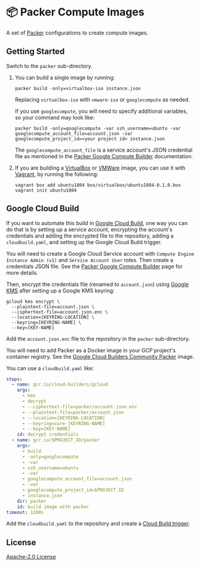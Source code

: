 # 📦 Packer Compute Images

A set of [Packer][packer] configurations to create compute images.

## Getting Started

Switch to the `packer` sub-directory.

1. You can build a single image by running:

       packer build -only=virtualbox-iso instance.json

   Replacing `virtualbox-iso` with `vmware-iso` or `googlecompute` as needed.

   If you use `googlecompute`, you will need to specify additional variables,
   so your command may look like:

       packer build -only=googlecompute -var ssh_username=ubuntu -var googlecompute_account_file=account.json -var googlecompute_project_id=<your project id> instance.json

   The `googlecompute_account_file` is a service account's JSON credential file
   as mentioned in the [Packer Google Compute Builder][packer-googlecompute] documentation.

2. If you are building a [VirtualBox][virtualbox] or [VMWare][vmware] image, you can use it with
   [Vagrant][vagrant], by running the following:

       vagrant box add ubuntu1804 box/virtualbox/ubuntu1804-0.1.0.box
       vagrant init ubuntu1804

## Google Cloud Build

If you want to automate this build in [Google Cloud Build][google-cloud-build],
one way you can do that is by setting up a service account, encrypting the
account's credentials and adding the encrypted file to the repository,
adding a `cloudbuild.yaml`, and setting up the Google Cloud Build trigger.

You will need to create a Google Cloud Service account with
`Compute Engine Instance Admin (v1)` and `Service Account User` roles.
Then create a credentials JSON file. See the
[Packer Google Compute Builder][packer-googlecompute] page for more details.

Then, encrypt the credentials file (renamed to `account.json`) using
[Google KMS][google-cloud-build-encrypt] after setting up a Google KMS keyring:

```
gcloud kms encrypt \
  --plaintext-file=account.json \
  --ciphertext-file=account.json.enc \
  --location=[KEYRING-LOCATION] \
  --keyring=[KEYRING-NAME] \
  --key=[KEY-NAME]
```

Add the `account.json.enc` file to the repository in the `packer` sub-directory.

You will need to add Packer as a Docker image in your GCP project's container
registry. See the [Google Cloud Builders Community Packer][google-cloud-builders-community-packer]
image.

You can use a `cloudbuild.yaml` like:

```yaml
steps:
  - name: gcr.io/cloud-builders/gcloud
    args:
      - kms
      - decrypt
      - --ciphertext-file=packer/account.json.enc
      - --plaintext-file=packer/account.json
      - --location=[KEYRING-LOCATION]
      - --keyring=core-[KEYRING-NAME]
      - --key=[KEY-NAME]
    id: decrypt credentials
  - name: gcr.io/$PROJECT_ID/packer
    args:
      - build
      - -only=googlecompute
      - -var
      - ssh_username=ubuntu
      - -var
      - googlecompute_account_file=account.json
      - -var
      - googlecompute_project_id=$PROJECT_ID
      - instance.json
    dir: packer
    id: build image with packer
timeout: 1200s
```

Add the `cloudbuild.yaml` to the repository and create a
[Cloud Build trigger][google-cloud-build-trigger].

## License

[Apache-2.0 License][license]

[license]: LICENSE
[packer]: https://packer.io
[packer-googlecompute]: https://packer.io/docs/builders/googlecompute.html
[virtualbox]: https://www.virtualbox.org
[vmware]: https://www.vmware.com/products/fusion.html
[vagrant]: https://www.vagrantup.com
[google-cloud-build]: https://cloud.google.com/cloud-build/
[google-cloud-build-encrypt]: https://cloud.google.com/cloud-build/docs/securing-builds/use-encrypted-secrets-credentials
[google-cloud-build-trigger]: https://cloud.google.com/cloud-build/docs/running-builds/automate-builds
[google-cloud-builders-community-packer]: https://github.com/GoogleCloudPlatform/cloud-builders-community/tree/master/packer
